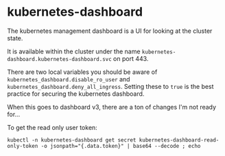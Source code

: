 # kubernetes-dashboard

The kubernetes management dashboard is a UI for looking at the cluster state.

It is available within the cluster under the name `kubernetes-dashboard.kubernetes-dashboard.svc` on port 443.

There are two local variables you should be aware of `kubernetes_dashboard.disable_ro_user` and `kubernetes_dashboard.deny_all_ingress`. Setting these to `true` is the best practice for securing the kubernetes dashboard.

When this goes to dashboard v3, there are a ton of changes I'm not ready for...

To get the read only user token:
```shell
kubectl -n kubernetes-dashboard get secret kubernetes-dashboard-read-only-token -o jsonpath="{.data.token}" | base64 --decode ; echo
```
